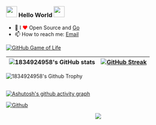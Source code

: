 ### <img src="https://emojis.slackmojis.com/emojis/images/1531849430/4246/blob-sunglasses.gif?1531849430" width="30"/> Hello World <img src="https://raw.githubusercontent.com/iampavangandhi/iampavangandhi/master/gifs/Hi.gif" width="30px">

- 🔭 I <font color="red">❤</font> Open Source and [Go](https://golang.org/)
- 📫 How to reach me: [Email](1834924958@qq.com)

 <p align="center">
 
 [![GitHub Game of Life](https://github4life.herokuapp.com/1834924958.gif?z=6)](https://github4life.herokuapp.com/1834924958)
 
  |   ![1834924958's GitHub stats](https://github-readme-stats.vercel.app/api?username=1834924958&show_icons=true&count_private=true&theme=nightowl)    |    [![GitHub Streak](https://github-readme-streak-stats.herokuapp.com/?user=1834924958&theme=nightowl)](https://git.io/streak-stats)     |
 | --- | --- | 
 
 <img align="center" src="https://github-profile-trophy.vercel.app/?username=1834924958&column=7&margin-w=20&theme=juicyfresh" alt="1834924958's Github Trophy" />
  <br/><br/>
  
 [![Ashutosh's github activity graph](https://activity-graph.herokuapp.com/graph?username=1834924958&theme=react-dark)](https://github.com/ashutosh00710/github-readme-activity-graph)
 
 </p>
 
[![Github](https://img.shields.io/github/followers/1834924958?label=Follow&style=social)](https://github.com/1834924958)


<p align="center">
   <img src="https://capsule-render.vercel.app/api?type=waving&color=gradient&height=100&section=footer"/>
</p>
<!--
**1834924958/1834924958** is a ✨ _special_ ✨ repository because its `README.md` (this file) appears on your GitHub profile.

Here are some ideas to get you started:

- 🔭 I’m currently working on ...
- 🌱 I’m currently learning ...
- 👯 I’m looking to collaborate on ...
- 🤔 I’m looking for help with ...
- 💬 Ask me about ...
- 📫 How to reach me: ...
- 😄 Pronouns: ...
- ⚡ Fun fact: ...
-->
